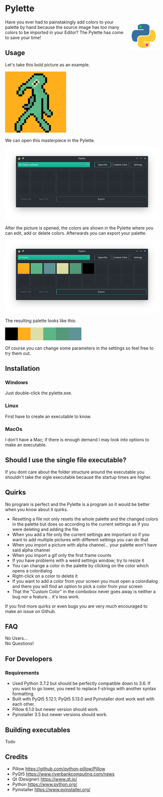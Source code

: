 # Pylette
<img src="Example/pylette.png" width=100 align="right">
Have you ever had to painstakingly add colors to your palette by hand because the source image has too many colors to be imported in your Editor? The Pylette has come to save your time!

## Usage
Let's take this bold picture as an example.

<img src="Example/Bold_and_Brash.png" width=200>

We can open this masterpiece in the Pylette.

<img src="Example/open_file.png" width=700>

After the picture is opened, the colors are shown in the Pylette where you can edit, add or delete colors. Afterwards you can export your palette.

<img src="Example/export.png" width=700>

The resulting palette looks like this:

<img src="Example/bold_palette.png" width=250>

Of course you can change some parameters in the settings so feel free to try them out.

## Installation

### Windows
Just double-click the pylette.exe.

### Linux
First have to create an executable to know.

### MacOs
I don't have a Mac; if there is enough demand I may look into options to make an executable.

## Should I use the single file executable?
If you dont care about the folder structure around the executable you shouldn't take the sigle executable because the startup times are higher.

## Quirks
No program is perfect and the Pylette is a program so it would be better when you know about it quirks.

* Resetting a file not only resets the whole palette and the changed colors in the palette but does so according to the current settings as if you were deleting and adding the file
* When you add a file only the current settings are important so if you want to add multiple pictures with different settings you can do that
* When you import a picture with alpha channel... your palette won't have said alpha channel
* When you import a gif only the first frame counts
* If you have problems with a weird settings window; try to resize it
* You can change a color in the palette by clicking on the color which opens a colordialog
* Right-click on a color to delete it
* If you want to add a color from your screen you must open a colordialog and there you will find an option to pick a color from your screen
* That the "Custom Color" in the combobox never goes away is neither a bug nor a feature... it's less work.

If you find more quirks or even bugs you are very much encouraged to make an issue on Github.

## FAQ
No Users...  
No Questions!

## For Developers

### Requirements
* Used Python 3.7.2 but should be perfectly compatible down to 3.6. If you want to go lower, you need to replace f-strings with another syntax formatting.  
* Built with PyQt5 5.12.1; PyQt5 5.13.0 and Pyinstaller dont work well with each other.  
* Pillow 6.1.0 but newer version should work.  
* Pyinstaller 3.5 but newer versions should work.  

## Building executables
Todo

## Credits
* Pillow https://github.com/python-pillow/Pillow  
* PyQt5 https://www.riverbankcomputing.com/news  
* Qt (Designer) https://www.qt.io/  
* Python https://www.python.org/  
* Pyinstaller https://www.pyinstaller.org/  
